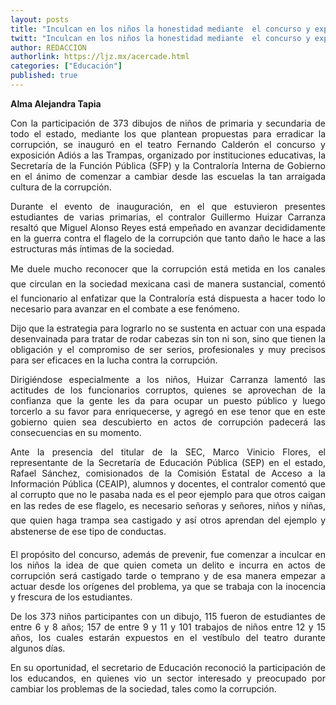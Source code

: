```yaml
---
layout: posts
title: "Inculcan en los niños la honestidad mediante  el concurso y exposición Adiós a las Trampas"
twitt: "Inculcan en los niños la honestidad mediante  el concurso y exposición Adiós a las Trampas"
author: REDACCION
authorlink: https://ljz.mx/acercade.html
categories: ["Educación"]
published: true
---
```

<p style="text-align: justify;">
  <strong>Alma Alejandra Tapia</strong>
</p>

<p style="text-align: justify;">
  Con la participación de 373 dibujos de niños de primaria y secundaria de todo el estado, mediante los que plantean propuestas para erradicar la corrupción, se inauguró en el teatro Fernando Calderón el concurso y exposición Adiós a las Trampas, organizado por instituciones educativas, la Secretaría de la Función Pública (SFP) y la Contraloría Interna de Gobierno en el ánimo de comenzar a cambiar desde las escuelas la tan arraigada cultura de la corrupción.
</p>

<p style="text-align: justify;">
  Durante el evento de inauguración, en el que estuvieron presentes estudiantes de varias primarias, el contralor Guillermo Huizar Carranza resaltó que Miguel Alonso Reyes está empeñado en avanzar decididamente en la guerra contra el flagelo de la corrupción que tanto daño le hace a las estructuras más íntimas de la sociedad.
</p>

<p style="text-align: justify;">
  Me duele mucho reconocer que la corrupción está metida en los canales que circulan en la sociedad mexicana casi de manera sustancial, comentó el funcionario al enfatizar que la Contraloría está dispuesta a hacer todo lo necesario para avanzar en el combate a ese fenómeno.
</p>

<p style="text-align: justify;">
  Dijo que la estrategia para lograrlo no se sustenta en actuar con una espada desenvainada para tratar de rodar cabezas sin ton ni son, sino que tienen la obligación y el compromiso de ser serios, profesionales y muy precisos para ser eficaces en la lucha contra la corrupción.
</p>

<p style="text-align: justify;">
  Dirigiéndose especialmente a los niños, Huizar Carranza lamentó las actitudes de los funcionarios corruptos, quienes se aprovechan de la confianza que la gente les da para ocupar un puesto público y luego torcerlo a su favor para enriquecerse, y agregó en ese tenor que en este gobierno quien sea descubierto en actos de corrupción padecerá las consecuencias en su momento.
</p>

<p style="text-align: justify;">
  Ante la presencia del titular de la SEC, Marco Vinicio Flores, el representante de la Secretaría de Educación Pública (SEP) en el estado, Rafael Sánchez, comisionados de la Comisión Estatal de Acceso a la Información Pública (CEAIP), alumnos y docentes, el contralor comentó que al corrupto que no le pasaba nada es el peor ejemplo para que otros caigan en las redes de ese flagelo, es necesario señoras y señores, niños y niñas, que quien haga trampa sea castigado y así otros aprendan del ejemplo y abstenerse de ese tipo de conductas.
</p>

<p style="text-align: justify;">
  El propósito del concurso, además de prevenir, fue comenzar a inculcar en los niños la idea de que quien cometa un delito e incurra en actos de corrupción será castigado tarde o temprano y de esa manera empezar a actuar desde los orígenes del problema, ya que se trabaja con la inocencia y frescura de los estudiantes.
</p>

<p style="text-align: justify;">
  De los 373 niños participantes con un dibujo, 115 fueron de estudiantes de entre 6 y 8 años; 157 de entre 9 y 11 y 101 trabajos de niños entre 12 y 15 años, los cuales estarán expuestos en el vestíbulo del teatro durante algunos días.
</p>

<p style="text-align: justify;">
  En su oportunidad, el secretario de Educación reconoció la participación de los educandos, en quienes vio un sector interesado y preocupado por cambiar los problemas de la sociedad, tales como la corrupción.
</p>

<p style="text-align: justify;">
   
</p>

